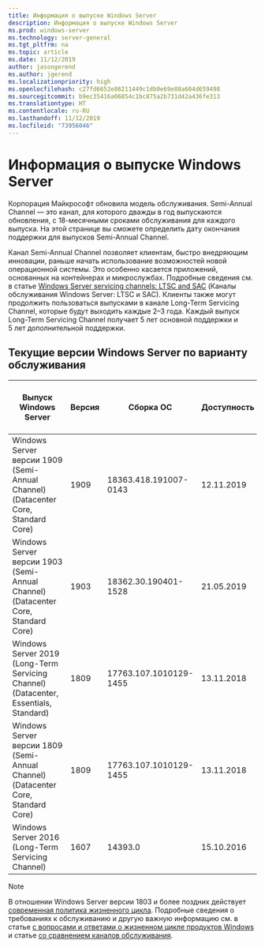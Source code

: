 ```yaml
---
title: Информация о выпуске Windows Server
description: Информация о выпуске Windows Server
ms.prod: windows-server
ms.technology: server-general
ms.tgt_pltfrm: na
ms.topic: article
ms.date: 11/12/2019
author: jasongerend
ms.author: jgerend
ms.localizationpriority: high
ms.openlocfilehash: c27fd6652e86211449c1db0e69e88a604d659498
ms.sourcegitcommit: b9ec35416a06854c1bc875a2b731d42a436fe313
ms.translationtype: HT
ms.contentlocale: ru-RU
ms.lasthandoff: 11/12/2019
ms.locfileid: "73956046"
---
```

# <a name="windows-server-release-information"></a>Информация о выпуске Windows Server

Корпорация Майкрософт обновила модель обслуживания. Semi-Annual Channel — это канал, для которого дважды в год выпускаются обновления, с 18-месячными сроками обслуживания для каждого выпуска. На этой странице вы сможете определить дату окончания поддержки для выпусков Semi-Annual Channel.

Канал Semi-Annual Channel позволяет клиентам, быстро внедряющим инновации, раньше начать использование возможностей новой операционной системы. Это особенно касается приложений, основанных на контейнерах и микрослужбах. Подробные сведения см. в статье [Windows Server servicing channels: LTSC and SAC](../get-started-19/servicing-channels-19.md) (Каналы обслуживания Windows Server: LTSC и SAC). Клиенты также могут продолжить пользоваться выпусками в канале Long-Term Servicing Channel, которые будут выходить каждые 2–3 года. Каждый выпуск Long-Term Servicing Channel получает 5 лет основной поддержки и 5 лет дополнительной поддержки.

## <a name="windows-server-current-versions-by-servicing-option"></a>Текущие версии Windows Server по варианту обслуживания

| Выпуск Windows Server | Версия | Сборка ОС | Доступность | Дата окончания основной фазы поддержки|Дата окончания дополнительной фазы поддержки |
|----------------|---------|----------|----------|---------|----------|
| Windows Server версии 1909 (Semi-Annual Channel) (Datacenter Core, Standard Core) | 1909  | 18363.418.191007-0143 | 12.11.2019 | 11.05.2021 | См. заметку |
| Windows Server версии 1903 (Semi-Annual Channel) (Datacenter Core, Standard Core) | 1903  | 18362.30.190401-1528 | 21.05.2019 | 08.12.2020 | См. заметку |
|Windows Server 2019 (Long-Term Servicing Channel) (Datacenter, Essentials, Standard)|1809|17763.107.1010129-1455|13.11.2018|09.01.2024|09.01.2029|
|Windows Server версии 1809 (Semi-Annual Channel) (Datacenter Core, Standard Core)|1809|17763.107.1010129-1455|13.11.2018|12.05.2020|См. заметку|
| Windows Server 2016 (Long-Term Servicing Channel)| 1607 | 14393.0 | 15.10.2016 |11.01.2022| 11.01.2027|

> [!NOTE]
> В отношении Windows Server версии 1803 и более поздних действует [современная политика жизненного цикла](https://support.microsoft.com/help/30881). Подробные сведения о требованиях к обслуживанию и другую важную информацию см. в статье [с вопросами и ответами о жизненном цикле продуктов Windows](https://support.microsoft.com/help/18581/lifecycle-faq-windows-products) и статье [со сравнением каналов обслуживания](../get-started-19/servicing-channels-19.md).
